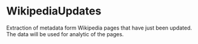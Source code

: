 WikipediaUpdates
================

Extraction of metadata form Wikipedia pages that have just been updated. The data will be used for analytic of the pages.
